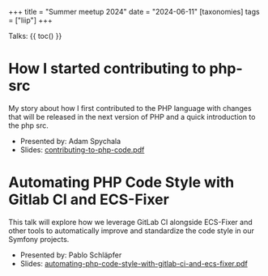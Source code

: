 +++
title = "Summer meetup 2024"
date = "2024-06-11"
[taxonomies]
tags = ["liip"]
+++

Talks:
{{ toc() }}

# How I started contributing to php-src

My story about how I first contributed to the PHP language with changes that will
be released in the next version of PHP and a quick introduction to the php src.

- Presented by: Adam Spychala
- Slides: [contributing-to-php-code.pdf](../2024-06-contributing-to-php-code.pdf)

# Automating PHP Code Style with Gitlab CI and ECS-Fixer

This talk will explore how we leverage GitLab CI alongside ECS-Fixer and other tools
to automatically improve and standardize the code style in our Symfony projects.

- Presented by: Pablo Schläpfer
- Slides: [automating-php-code-style-with-gitlab-ci-and-ecs-fixer.pdf](../2024-06-automating-php-code-style-with-gitlab-ci-and-ecs-fixer.pdf)